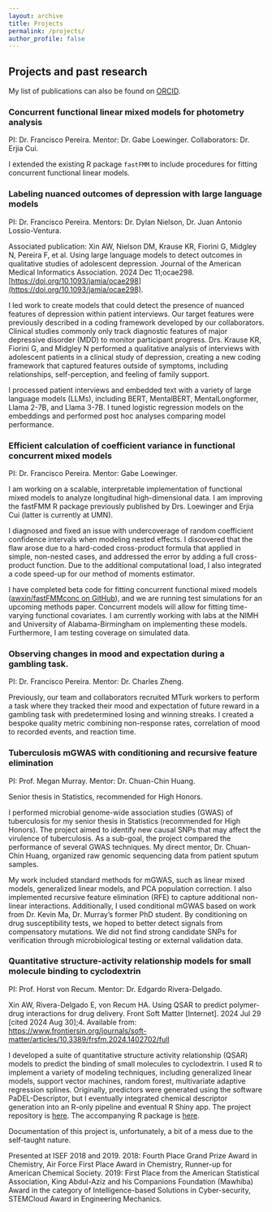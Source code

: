 ```yaml
---
layout: archive
title: Projects
permalink: /projects/
author_profile: false
---
```

## Projects and past research

My list of publications can also be found on [ORCID](https://orcid.org/0000-0002-7954-8049).

### Concurrent functional linear mixed models for photometry analysis

PI: Dr. Francisco Pereira. Mentor: Dr. Gabe Loewinger. Collaborators: Dr. Erjia Cui. 

I extended the existing R package `fastFMM` to include procedures for fitting concurrent functional linear models.

### Labeling nuanced outcomes of depression with large language models

PI: Dr. Francisco Pereira. Mentors: Dr. Dylan Nielson, Dr. Juan Antonio Lossio-Ventura. 

Associated publication: Xin AW, Nielson DM, Krause KR, Fiorini G, Midgley N, Pereira F, et al. Using large language models to detect outcomes in qualitative studies of adolescent depression. Journal of the American Medical Informatics Association. 2024 Dec 11;ocae298. [https://doi.org/10.1093/jamia/ocae298](https://doi.org/10.1093/jamia/ocae298).

I led work to create models that could detect the presence of nuanced features of depression within patient interviews. Our target features were previously described in a coding framework developed by our collaborators. Clinical studies commonly only track diagnostic features of major depressive disorder (MDD) to monitor participant progress. Drs. Krause KR, Fiorini G, and Midgley N performed a qualitative analysis of interviews with adolescent patients in a clinical study of depression, creating a new coding framework that captured features outside of symptoms, including relationships, self-perception, and feeling of family support. 

I processed patient interviews and embedded text with a variety of large language models (LLMs), including BERT, MentalBERT, MentalLongformer, Llama 2-7B, and Llama 3-7B. I tuned logistic regression models on the embeddings and performed post hoc analyses comparing model performance.  

### Efficient calculation of coefficient variance in functional concurrent mixed models

PI: Dr. Francisco Pereira. Mentor: Gabe Loewinger.

I am working on a scalable, interpretable implementation of functional mixed models to analyze longitudinal high-dimensional data. I am improving the fastFMM R package previously published by Drs. Loewinger and Erjia Cui (latter is currently at UMN). 

  
I diagnosed and fixed an issue with undercoverage of random coefficient confidence intervals when modeling nested effects. I discovered that the flaw arose due to a hard-coded cross-product formula that applied in simple, non-nested cases, and addressed the error by adding a full cross-product function. Due to the additional computational load, I also integrated a code speed-up for our method of moments estimator. 

I have completed beta code for fitting concurrent functional mixed models ([awxin/fastFMMconc on GitHub](https://github.com/awxin/fastFMMconc)), and we are running test simulations for an upcoming methods paper. Concurrent models will allow for fitting time-varying functional covariates. I am currently working with labs at the NIMH and University of Alabama-Birmingham on implementing these models. Furthermore, I am testing coverage on simulated data. 

### Observing changes in mood and expectation during a gambling task.

PI: Dr. Francisco Pereira. Mentor: Dr. Charles Zheng. 

Previously, our team and collaborators recruited MTurk workers to perform a task where they tracked their mood and expectation of future reward in a gambling task with predetermined losing and winning streaks. I created a bespoke quality metric combining non-response rates, correlation of mood to recorded events, and reaction time. 

### Tuberculosis mGWAS with conditioning and recursive feature elimination

PI: Prof. Megan Murray. Mentor: Dr. Chuan-Chin Huang. 

Senior thesis in Statistics, recommended for High Honors. 

I performed microbial genome-wide association studies (GWAS) of tuberculosis for my senior thesis in Statistics (recommended for High Honors). The project aimed to identify new causal SNPs that may affect the virulence of tuberculosis. As a sub-goal, the project compared the performance of several GWAS techniques. My direct mentor, Dr. Chuan-Chin Huang, organized raw genomic sequencing data from patient sputum samples. 

My work included standard methods for mGWAS, such as linear mixed models, generalized linear models, and PCA population correction. I also implemented recursive feature elimination (RFE) to capture additional non-linear interactions. Additionally, I used conditional mGWAS based on work from Dr. Kevin Ma, Dr. Murray’s former PhD student. By conditioning on drug susceptibility tests, we hoped to better detect signals from compensatory mutations. We did not find strong candidate SNPs for verification through microbiological testing or external validation data.

### Quantitative structure-activity relationship models for small molecule binding to cyclodextrin

PI: Prof. Horst von Recum. Mentor: Dr. Edgardo Rivera-Delgado.

Xin AW, Rivera-Delgado E, von Recum HA. Using QSAR to predict polymer-drug interactions for drug delivery. Front Soft Matter [Internet]. 2024 Jul 29 [cited 2024 Aug 30];4. Available from: https://www.frontiersin.org/journals/soft-matter/articles/10.3389/frsfm.2024.1402702/full

I developed a suite of quantitative structure activity relationship (QSAR) models to predict the binding of small molecules to cyclodextrin. I used R to implement a variety of modeling techniques, including generalized linear models, support vector machines, random forest, multivariate adaptive regression splines. Originally, predictors were generated using the software PaDEL-Descriptor, but I eventually integrated chemical descriptor generation into an R-only pipeline and eventual R Shiny app. The project repository is [here](https://github.com/awqx/cyclodextrin-qsarr). The accompanying R package is [here](https://github.com/awqx/qsarr).

Documentation of this project is, unfortunately, a bit of a mess due to the self-taught nature. 

Presented at ISEF 2018 and 2019. 2018: Fourth Place Grand Prize Award in Chemistry, Air Force First Place Award in Chemistry, Runner-up for American Chemical Society. 2019: First Place from the American Statistical Association, King Abdul-Aziz and his Companions Foundation (Mawhiba) Award in the category of Intelligence-based Solutions in Cyber-security, STEMCloud Award in Engineering Mechanics.
